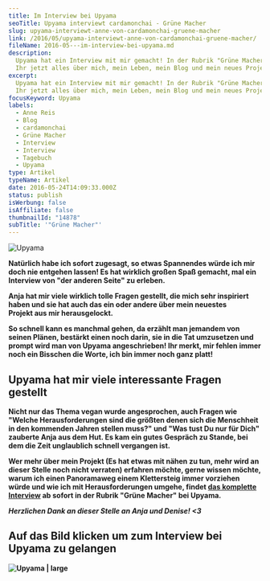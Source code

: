 ```yaml
---
title: Im Interview bei Upyama
seoTitle: Upyama interviewt cardamonchai - Grüne Macher
slug: upyama-interviewt-anne-von-cardamonchai-gruene-macher
link: /2016/05/upyama-interviewt-anne-von-cardamonchai-gruene-macher/
fileName: 2016-05---im-interview-bei-upyama.md
description:
  Upyama hat ein Interview mit mir gemacht! In der Rubrik "Grüne Macher" findet
  Ihr jetzt alles über mich, mein Leben, mein Blog und mein neues Projekt!
excerpt:
  Upyama hat ein Interview mit mir gemacht! In der Rubrik "Grüne Macher" findet
  Ihr jetzt alles über mich, mein Leben, mein Blog und mein neues Projekt!
focusKeyword: Upyama
labels:
  - Anne Reis
  - Blog
  - cardamonchai
  - Grüne Macher
  - Interview
  - Interview
  - Tagebuch
  - Upyama
type: Artikel
typeName: Artikel
date: 2016-05-24T14:09:33.000Z
status: publish
isWerbung: false
isAffiliate: false
thumbnailId: "14878"
subTitle: '"Grüne Macher"'
---
```


![Upyama](http://cardamonchai.com/wp-content/uploads/2016/05/Selbstgenähter-Umschlag-640x640.jpg)

<strong>

Natürlich habe ich sofort zugesagt, so etwas Spannendes würde ich mir doch nie
entgehen lassen! Es hat wirklich großen Spaß gemacht, mal ein Interview von "der
anderen Seite" zu erleben.

Anja hat mir viele wirklich tolle Fragen gestellt, die mich sehr inspiriert
haben und sie hat auch das ein oder andere über mein neuestes Projekt aus mir
herausgelockt.

So schnell kann es manchmal gehen, da erzählt man jemandem von seinen Plänen,
bestärkt einen noch darin, sie in die Tat umzusetzen und prompt wird man von
Upyama angeschrieben! Ihr merkt, mir fehlen immer noch ein Bisschen die Worte,
ich bin immer noch ganz platt!

## Upyama hat mir viele interessante Fragen gestellt

Nicht nur das Thema vegan wurde angesprochen, auch Fragen wie "Welche
Herausforderungen sind die größten denen sich die Menschheit in den kommenden
Jahren stellen muss?" und "Was tust Du nur für Dich" zauberte Anja aus dem Hut.
Es kam ein gutes Gespräch zu Stande, bei dem die Zeit unglaublich schnell
vergangen ist.

Wer mehr über mein Projekt (Es hat etwas mit nähen zu tun, mehr wird an dieser
Stelle noch nicht verraten) erfahren möchte, gerne wissen möchte, warum ich
einen Panoramaweg einem Klettersteig immer vorziehen würde und wie ich mit
Herausforderungen umgehe, findet
[das komplette Interview](http://www.upyama.de/anne-reis-cardamonchai/) ab
sofort in der Rubrik "Grüne Macher" bei Upyama.

<em>Herzlichen Dank an dieser Stelle an Anja und Denise! &lt;3</em>

## Auf das Bild klicken um zum Interview bei Upyama zu gelangen

![Upyama | large](http://cardamonchai.com/wp-content/uploads/2016/05/Bildschirmfoto-2016-05-24-um-15.45.28-800x853.png)

<a href="http://www.upyama.de/anne-reis-cardamonchai/" target="_blank" rel="noopener">
